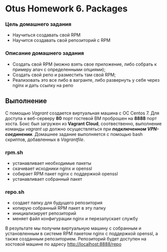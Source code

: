 # Otus Homework 6. Packages
### Цель домашнего задания
- Научиться создавать свой RPM
- Научится создавать свой репозиторий с RPM
### Описание домашнего задания
- Создать свой RPM (можно взять свое приложение, либо собрать к примеру апач с определенными опциями);
- Создать свой репо и разместить там свой RPM;
- Реализовать это все либо в вагранте, либо развернуть у себя через nginx и дать ссылку на репо
## Выполнение
С помощью *Vagrant* создается виртуальная машина с ОС Centos 7. Для доступа к веб-серверу **80** порт гостевой ВМ проброшен на **8888** порт хоста. Бокс был загружен из **Vagrant Cloud**, соотвественно, выполнение команды *vagrant up* должно осуществляться при ***подключенном VPN-соединении***. Домашнее задание выполняется с помощью bash скриптов, добавленных в *Vagrantfile*.
### rpm.sh
- устанавливает необходимые пакеты
- скачивает исходники nginx и openssl
- собирает RPM пакет nginx с поддержкой openssl
- устанавливает собранный пакет

### repo.sh
- создает папку для будущего репозитория
- копирую собранный RPM пакет в эту папку
- инициализирует репозиторий
- меняет файл конфигурации nginx и перезапускает службу

В результате мы получим виртуальную машину с собранным и установленным в системе RPM пакетом nginx с поддержкой openssl, а также созданным репозиторием. Репозиторий будет доступен на хостовой машине по адресу [http://localhost:8888/repo](http://localhost:8888/repo)
